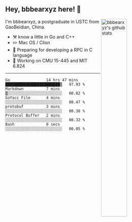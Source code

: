 ## Hey, bbbearxyz here! :wave:

<img align="right" alt="bbbearxyz's github stats" width="40%" src="https://github-readme-stats.vercel.app/api?username=bbbearxyz&show_icons=true">

I'm bbbearxyz, a postgraduate in USTC from GaoBeidian, China.

-   :hammer_and_pick:    know a little in Go and C++
-   :pencil2: Mac OS / Clion
-   :seedling: Preparing for developing a RPC in C language 
-   :thinking: Working on CMU 15-445 and MIT 6.824
---
<!--START_SECTION:waka-->

```text
Go                14 hrs 47 mins  ████████████████████████▒   97.93 %
Markdown          7 mins          ▒░░░░░░░░░░░░░░░░░░░░░░░░   00.82 %
GoYacc File       4 mins          ░░░░░░░░░░░░░░░░░░░░░░░░░   00.47 %
protobuf          3 mins          ░░░░░░░░░░░░░░░░░░░░░░░░░   00.38 %
Protocol Buffer   2 mins          ░░░░░░░░░░░░░░░░░░░░░░░░░   00.32 %
Bash              0 secs          ░░░░░░░░░░░░░░░░░░░░░░░░░   00.05 %
```

<!--END_SECTION:waka-->
